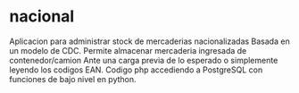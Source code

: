 # nacional
Aplicacion para administrar stock de mercaderias nacionalizadas
Basada en un modelo de CDC.
Permite almacenar mercaderia ingresada de contenedor/camion
Ante una carga previa de lo esperado o simplemente leyendo los 
codigos EAN.
Codigo php accediendo a PostgreSQL con funciones de bajo nivel en python.
